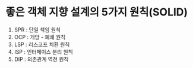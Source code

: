 좋은 객체 지향 설계의 5가지 원칙(SOLID)
===

1. SPR : 단일 책임 원칙
2. OCP : 개방 - 폐쇄 원칙
3. LSP : 리스코프 치환 원칙
4. ISP : 인터페이스 분리 원칙
5. DIP : 의존관계 역전 원칙
